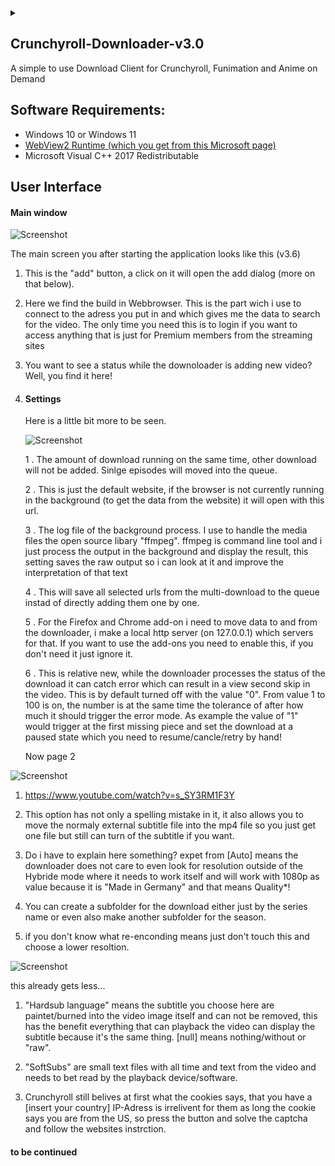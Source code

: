 <details>
  <summary></summary>
  
  untrue (for now)
  
  # Crunchyroll-Downloader-v3.0 is deprecated since Crunchyroll updated to a DRM only system.

[This is the end.](https://www.youtube.com/watch?v=OUyfQLd3bCs)
</details>

## Crunchyroll-Downloader-v3.0
A simple to use Download Client for Crunchyroll, Funimation and Anime on Demand 

## Software Requirements: 
 - Windows 10 or Windows 11
 - [WebView2 Runtime (which you get from this Microsoft page)](https://developer.microsoft.com/en-us/microsoft-edge/webview2/#download-section)
 - Microsoft Visual C++ 2017 Redistributable

## User Interface 
#### Main window
![Screenshot](readme/main.png)

The main screen you after starting the application looks like this (v3.6)

1) This is the "add" button, a click on it will open the add dialog (more on that below).

2) Here we find the build in Webbrowser. This is the part wich i use to connect to the adress you put in and which gives me the data to search for the video.
   The only time you need this is to login if you want to access anything that is just for Premium members from the streaming sites 

3) You want to see a status while the downoloader is adding new video? Well, you find it here!   

4) #### Settings
    Here is a little bit more to be seen.
    
    ![Screenshot](readme/settings1.png)
    
    1 . The amount of download running on the same time, other download will not be added. Sinlge episodes will moved into the queue.
    
    2 . This is just the default website, if the browser is not currently running in the background (to get the data from the website) it will open with this url.

    3 . The log file of the background process. I use to handle the media files the open source libary "ffmpeg". ffmpeg is command line tool and i just process the output in the    background and display the result, this setting saves the raw output so i can look at it and improve the interpretation of that text 
    
    4 . This will save all selected urls from the multi-download to the queue instad of directly adding them one by one.
    
    5 . For the Firefox and Chrome add-on i need to move data to and from the downloader, i make a local http server (on 127.0.0.1) which servers for that. If you want to use the add-ons you need to enable this, if you don't need it just ignore it. 
    
    6 . This is relative new, while the downloader processes the status of the download it can catch error which can result in a view second skip in the video. This is by default turned off with the value "0". From value 1 to 100 is on, the number is at the same time the tolerance of after how much it should trigger the error mode. As example the value of "1" would trigger at the first missing piece and set the download at a paused state which you need to resume/cancle/retry by hand!  

   Now page 2 
   
 ![Screenshot](readme/settings2.png)
 
  1. https://www.youtube.com/watch?v=s_SY3RM1F3Y
         
  2. This option has not only a spelling mistake in it, it also allows you to move the normaly external subtitle file into the mp4 file so you just get one file but still can turn of the subtitle if you want.
  
  3. Do i have to explain here something? expet from [Auto] means the downloader does not care to even look for resolution outside of the Hybride
 mode where it needs to work itself and will work with 1080p as value because it is "Made in Germany" and that means Quality*! 
 
 4. You can create a subfolder for the download either just by the series name or even also make another subfolder for the season.
 
 5. if you don't know what re-enconding means just don't touch this and choose a lower resoltion.
  
 ![Screenshot](readme/settings3.png)  
 
   this already gets less... 
   
   1. "Hardsub language" means the subtitle you choose here are paintet/burned into the video image itself and can not be removed, this has the benefit everything that can playback the video can display the subtitle because it's the same thing. [null] means nothing/without or "raw".
   
   2. "SoftSubs" are small text files with all time and text from the video and needs to bet read by the playback device/software.
   
   3. Crunchyroll still belives at first what the cookies says, that you have a [insert your country] IP-Adress is irrelivent for them as long the cookie says you are from the US, so press the button and solve the captcha and follow the websites instrction. 
   
 #### to be continued 
 

